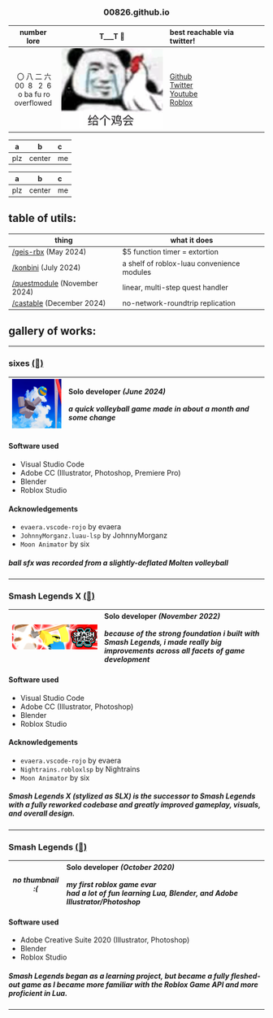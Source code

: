<div align="center">
  <h3>00826.github.io</h3>
</div>

<div align="center">

|number lore|T___T 🐔|best reachable via twitter!|
|:-:|:-:|:-|
|&nbsp;〇&nbsp;八&nbsp;二&nbsp;六<br>00&nbsp;&nbsp;8&nbsp;&nbsp;&nbsp;2&nbsp;&nbsp;6 <br>&nbsp;o ba fu ro <br>overflowed|[<img src="Images/geigejihui.png" width="200"/>](everytiem)|[Github](https://github.com/00826)<br>[Twitter](https://twitter.com/ovarflowed)<br>[Youtube](https://www.youtube.com/@ovarflowed)<br>[Roblox](https://www.roblox.com/users/24103210/profile)|
</div>


<div align="center">

|a|b|c|
|:-:|:-:|:-|
|plz|center|me|
</div>


<div align="center">

|a|b|c|
|:-:|:-:|:-|
|plz|center|me|

</div>


## table of utils:

|thing|what it does|
|-|-|
|[/geis-rbx](https://github.com/00826/geis-rbx) (May 2024)|$5 function timer = extortion|
|[/konbini](https://github.com/00826/konbini) (July 2024)|a shelf of roblox-luau convenience modules|
|[/questmodule](https://github.com/00826/questmodule) (November 2024)|linear, multi-step quest handler|
|[/castable](https://github.com/00826/questmodule) (December 2024)|no-network-roundtrip replication|

## gallery of works:

---

### sixes [(🔗)](https://github.com/00826/konbini)
|<img src="Images/sixes-square.png" width="120"/>|<div style="text-align: left"> **Solo developer** <i>(June 2024)</i> <br><br>*a quick volleyball game made in about a month and some change* </div>|
|-|-|

#### Software used

- Visual Studio Code
- Adobe CC (Illustrator, Photoshop, Premiere Pro)
- Blender
- Roblox Studio

#### Acknowledgements

- `evaera.vscode-rojo` by evaera
- `JohnnyMorganz.luau-lsp` by JohnnyMorganz
- `Moon Animator` by six

##### ball sfx was recorded from a slightly-deflated Molten volleyball

---

### Smash Legends X [(🔗)](https://www.roblox.com/games/11586481578/)

|<img src="Images/slxthumb.png" width="650"/>|<div style="text-align: left"> **Solo developer** <i>(November 2022)</i> <br><br>*because of the strong foundation i built with Smash Legends, i made really big improvements across all facets of game development* </div>|
|-|-|

#### Software used

- Visual Studio Code
- Adobe CC (Illustrator, Photoshop)
- Blender
- Roblox Studio

#### Acknowledgements

- `evaera.vscode-rojo` by evaera
- `Nightrains.robloxlsp` by Nightrains
- `Moon Animator` by six

##### *Smash Legends X (stylized as SLX)* is the successor to *Smash Legends* with a fully reworked codebase and greatly improved gameplay, visuals, and overall design.

---

### Smash Legends [(🔗)](https://www.roblox.com/games/5630129588/)

|*no thumbnail :᠎(* |<div style="text-align: left"> **Solo developer** <i>(October 2020)</i> <br><br>*my first roblox game evar*<br>*had a lot of fun learning Lua, Blender, and Adobe Illustrator/Photoshop* </div>|
|-|-|

#### Software used

- Adobe Creative Suite 2020 (Illustrator, Photoshop)
- Blender
- Roblox Studio

##### *Smash Legends* began as a learning project, but became a fully fleshed-out game as I became more familiar with the Roblox Game API and more proficient in Lua.

---
